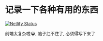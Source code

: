 # 记录一下各种有用的东西

[![Netlify Status](https://api.netlify.com/api/v1/badges/c527351a-0ac0-4784-ab22-583409947c0a/deploy-status)](https://app.netlify.com/sites/quirky-thompson-acda00/deploys)

前端太复杂啦😭, 脑子扛不住了, 必须得写下来了
